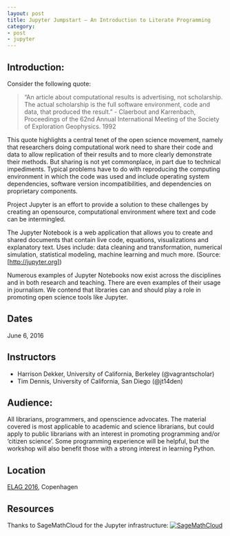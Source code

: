 ```yaml
---
layout: post
title: Jupyter Jumpstart – An Introduction to Literate Programming
category:
- post
- jupyter
---
```

## Introduction:

Consider the following quote:
> “An article about computational results is advertising, not
scholarship. The actual scholarship is the full software environment, code and data, that
produced the result.” - Claerbout and Karrenbach, Proceedings of the 62nd Annual International Meeting of the Society of Exploration Geophysics. 1992

This quote highlights a central tenet of the open science movement, namely that researchers
doing computational work need to share their code and data to allow replication of their results
and to more clearly demonstrate their methods. But sharing is not yet commonplace, in part
due to technical impediments. Typical problems have to do with reproducing the computing
environment in which the code was used and include operating system dependencies, software
version incompatibilities, and dependencies on proprietary components.

Project Jupyter is an effort to provide a solution to these challenges by creating an opensource,
computational environment where text and code can be intermingled.

The Jupyter Notebook is a web application that allows you to create and shared documents that contain live code, equations, visualizations and explanatory text. Uses
include: data cleaning and transformation, numerical simulation, statistical modeling,
machine learning and much more. (Source: [http://jupyter.org])

Numerous examples of Jupyter Notebooks now exist across the disciplines and in both research
and teaching. There are even examples of their usage in journalism. We contend that libraries
can and should play a role in promoting open science tools like Jupyter.

## Dates
June 6, 2016

## Instructors
* Harrison Dekker, University of California, Berkeley (@vagrantscholar)
* Tim Dennis, University of California, San Diego (@jt14den)

## Audience:
All librarians, programmers, and  openscience advocates. The material covered is most applicable to academic and science librarians, but could apply to public librarians with an interest in promoting programming and/or ‘citizen science’. Some programming experience will be helpful, but the workshop will also benefit those with a strong interest in learning Python.

## Location
[ELAG 2016](http://elag2016.org/), Copenhagen

## Resources
Thanks to SageMathCloud for the Jupyter infrastructure:  [![SageMathCloud](https://cloud.sagemath.com/smc-logo.png)](https://cloud.sagemath.com/)
